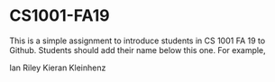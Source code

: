 # CS1001-FA19
This is a simple assignment to introduce students in CS 1001 FA 19 to Github.
Students should add their name below this one. For example,

Ian Riley
Kieran Kleinhenz
